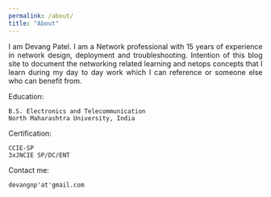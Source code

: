 ```yaml
---
permalink: /about/
title: "About"
---
```


<p align="justify">
I am Devang Patel. I am a Network professional with 15 years of experience in network design, deployment and troubleshooting. Intention of this blog site to document the networking related learning and netops concepts that I learn during my day to day work which I can reference or someone else who can benefit from.  
</p>
Education:

	B.S. Electronics and Telecommunication
	North Maharashtra University, India

Certification:
	
	CCIE-SP
	3xJNCIE SP/DC/ENT

Contact me:

	devangnp'at'gmail.com
